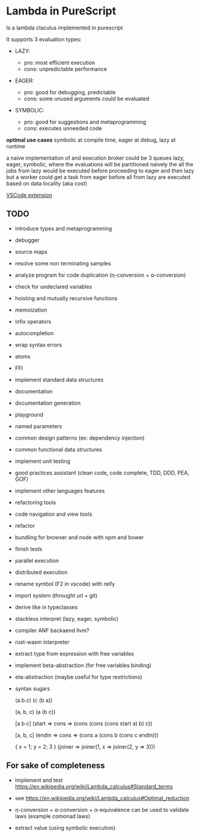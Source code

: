 # Lambda in PureScript

Is a lambda claculus implemented in purescript

It supports 3 evaluation types:

- LAZY:
  - pro: most efficient execution
  - cons: unpredictable performance

- EAGER:
  - pro: good for debugging, predictable
  - cons: some unused arguments could be evaluated

- SYMBOLIC:
  - pro: good for suggestions and metaprogramming
  - cons: executes unneeded code

**optimal use cases** symbolic at compile time, eager at debug, lazy at runtime

a naive implementation of and execution broker could be 3 queues
lazy, eager, symbolic, where the evaluations will be partitioned
naively the all the jobs from lazy would be executed before proceeding to eager and then lazy
but a worker could get a task from eager before all from lazy are executed based on data locality (aka cost)

[VSCode extension](https://github.com/freddi301/lambda-in-purescript-vscode.git)

## TODO

- introduce types and metaprogramming

- debugger

- source maps

- resolve some non terminating samples

- analyze program for code duplication (η-conversion + α-conversion)

- check for undeclared variables

- hoisting and mutually recursive functions

- memoization

- infix operators

- autocompletion

- wrap syntax errors

- atoms

- FFI

- implement standard data structures

- documentation

- documentation generation

- playground

- named parameters

- common design patterns (ex: dependency injection)

- common functional data structures

- implement unit testing

- good practices assistant (clean code, code complete, TDD, DDD, PEA, GOF)

- implement other languages features

- refactoring tools

- code navigation and view tools

- refactor

- bundling for browser and node with npm and bower

- finish tests

- parallel execution

- distributed execution

- rename symbol (F2 in vscode) with reify

- import system (throught url + git)

- derive like in typeclasses

- stackless interpret (lazy, eager, symbolic)

- compiler ANF backaend llvm?

- rust-wasm interpreter

- extract type from expression with free variables

- implement beta-abstraction (for free variables binding)

- eta-abstraction (maybe useful for type restrictions)

- syntax sugars

  (a.b.c)
  (c (b a))

  (a, b, c)
  (a (b c))

  [a b c]
  (start => cons => (cons (cons (cons start a) b) c))

  [a, b, c]
  (endin => cons => (cons a (cons b (cons c endin)))

  { x = 1; y = 2; 3 }
  (joiner => joiner(1, x => joiner(2, y => 3)))

## For sake of completeness

- implement and test https://en.wikipedia.org/wiki/Lambda_calculus#Standard_terms

- see https://en.wikipedia.org/wiki/Lambda_calculus#Optimal_reduction

- η-conversion + α-conversion + α-equivalence can be used to validate laws (example comonad laws)

- extract value (using symbolic execution)